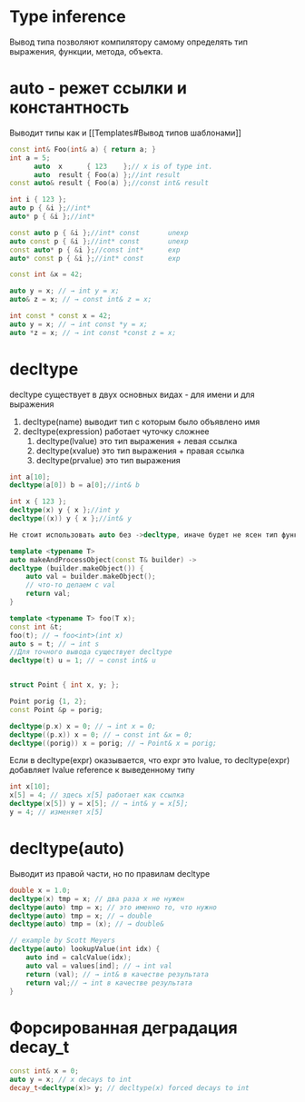 # Type inference
Вывод типа позволяют компилятору самому определять тип выражения, функции, метода, объекта.

# auto - режет ссылки и константность
Выводит типы как и [[Templates#Вывод типов шаблонами]]

```cpp
const int& Foo(int& a) { return a; }
int a = 5;
	  auto  x      { 123    };// x is of type int.
      auto  result { Foo(a) };//int result
const auto& result { Foo(a) };//const int& result

int i { 123 };
auto p { &i };//int*
auto* p { &i };//int*

const auto p { &i };//int* const       unexp
auto const p { &i };//int* const       unexp
const auto* p { &i };//const int*      exp
auto* const p { &i };//int* const      exp

const int &x = 42; 

auto y = x; // → int y = x; 
auto& z = x; // → const int& z = x;

int const * const x = 42; 
auto y = x; // → int const *y = x; 
auto *z = x; // → int const *const z = x;
```


# decltype
decltype существует в двух основных видах - для имени и для выражения 
1. decltype(name) выводит тип с которым было объявлено имя 
2. decltype(expression) работает чуточку сложнее 
	1. decltype(lvalue) это тип выражения + левая ссылка 
	2. decltype(xvalue) это тип выражения + правая ссылка 
	3. decltype(prvalue) это тип выражения

```cpp
int a[10];
decltype(a[0]) b = a[0];//int& b

int x { 123 };  
decltype(x) y { x };//int y
decltype((x)) y { x };//int& y

Не стоит использовать auto без ->decltype, иначе будет не ясен тип функции

template <typename T>  
auto makeAndProcessObject(const T& builder) ->  
decltype (builder.makeObject()) {  
    auto val = builder.makeObject();  
	// что-то делаем с val  
    return val;  
}
```

```cpp
template <typename T> foo(T x);  
const int &t;  
foo(t); // → foo<int>(int x)  
auto s = t; // → int s  
//Для точного вывода существует decltype  
decltype(t) u = 1; // → const int& u


struct Point { int x, y; }; 

Point porig {1, 2}; 
const Point &p = porig;

decltype(p.x) x = 0; // → int x = 0;
decltype((p.x)) x = 0; // → const int &x = 0;
decltype((porig)) x = porig; // → Point& x = porig;
```

Если в decltype(expr) оказывается, что expr это lvalue, то decltype(expr) добавляет lvalue reference к выведенному типу

```cpp
int x[10];
x[5] = 4; // здесь x[5] работает как ссылка
decltype(x[5]) y = x[5]; // → int& y = x[5];
y = 4; // изменяет x[5]
```

# decltype(auto)
Выводит из правой части, но по правилам decltype

```cpp
double x = 1.0; 
decltype(x) tmp = x; // два раза x не нужен 
decltype(auto) tmp = x; // это именно то, что нужно
decltype(auto) tmp = x; // → double 
decltype(auto) tmp = (x); // → double&

// example by Scott Meyers
decltype(auto) lookupValue(int idx) {
	auto ind = calcValue(idx);
	auto val = values[ind]; // → int val
	return (val); // → int& в качестве результата
	return val;// → int в качестве результата
}
```


# Форсированная деградация decay_t
```cpp
const int& x = 0;
auto y = x; // x decays to int
decay_t<decltype(x)> y; // decltype(x) forced decays to int
```